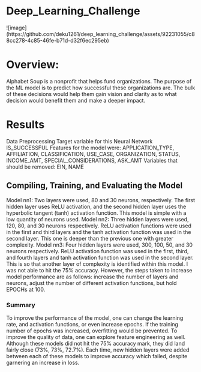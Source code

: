 <h1>Deep_Learning_Challenge</h1>
![image](https://github.com/deku1261/deep_learning_challenge/assets/92231055/c88cc278-4c85-46fe-b71d-d32f6ec295eb)


<h1> Overview:</h1>
<p1>
Alphabet Soup is a nonprofit that helps fund organizations. The purpose of the ML model is to predict how successful these organizations are. The bulk of these decisions would help them gain vision and clarity as to what decision would benefit them and make a deeper impact. 
</p1>
<h1> Results </h1>
<bullet>Data Preprocessing </bullet>
  <bullet1> Target variable for this Neural Network IS_SUCCESSFUL </bullet1>
  <bullet2> Features for the model were: APPLICATION_TYPE, AFFILIATION, CLASSIFICATION, USE_CASE, ORGANIZATION, STATUS, INCOME_AMT, SPECIAL_CONSIDERATIONS, ASK_AMT </bullet2>
  <bullet3> Variables that should be removed: EIN, NAME </bullet3>
<h2> Compiling, Training, and Evaluating the Model </h2>
  <p1> Model nn1: Two layers were used, 80 and 30 neurons, respectively. The first hidden layer uses ReLU activation, and the second hidden layer uses the hyperbolic tangent (tanh) activation function. This model is simple with a low quantity of neurons used. </p1> 
  <p2> Model nn2: Three hidden layers were used, 120, 80, and 30 neurons respectively. ReLU activation functions were used in the first and third layers and the tanh activation function was used in the second layer. This one is deeper than the previous one with greater complexity. </p2>
  <p3> Model nn3: Four hidden layers were used, 300, 100, 50, and 30 neurons respectively. ReLU activation function was used in the first, third, and fourth layers and tanh activation function was used in the second layer. This is so that another layer of complexity is identified within this model. </p3>
  <bullet> I was not able to hit the 75% accuracy. However, the steps taken to increase model performance are as follows: increase the number of layers and neurons, adjust the number of different activation functions, but hold EPOCHs at 100. 
  </bullet>
<h3> Summary</h3>
<p1> To improve the performance of the model, one can change the learning rate, and activation functions, or even increase epochs. If the training number of epochs was increased, overfitting would be prevented. To improve the quality of data, one can explore feature engineering as well. Although these models did not hit the 75% accuracy mark, they did land fairly close (73%, 73%, 72.7%). Each time, new hidden layers were added between each of these models to improve accuracy which failed, despite garnering an increase in loss. </p1>
